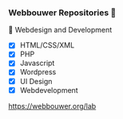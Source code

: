### Webbouwer Repositories 💬
🔭 Webdesign and Development
- [x] HTML/CSS/XML
- [x] PHP
- [x] Javascript
- [x] Wordpress
- [x] UI Design
- [x] Webdevelopment

https://webbouwer.org/lab

<!--
**webbouwer/webbouwer** is a ✨ _special_ ✨ repository because its `README.md` (this file) appears on your GitHub profile.

Here are some ideas to get you started:

- 🔭 I’m currently working on ...
- 🌱 I’m currently learning ...
- 👯 I’m looking to collaborate on ...
- 🤔 I’m looking for help with ...
- 💬 Ask me about ...
- 📫 How to reach me: ...
- 😄 Pronouns: ...
- ⚡ Fun fact: ...
-->
